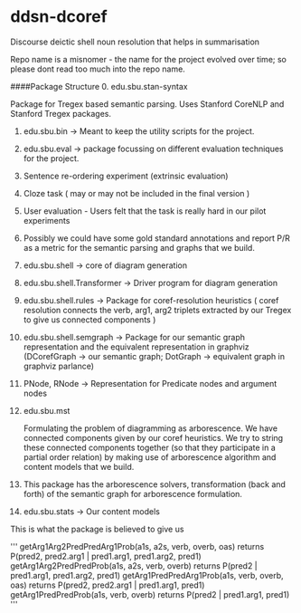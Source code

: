 ddsn-dcoref
===========

Discourse deictic shell noun resolution that helps in summarisation

Repo name is a misnomer - the name for the project evolved over time; so please dont read too much into the repo name.

####Package Structure
0. edu.sbu.stan-syntax

  Package for Tregex based semantic parsing. Uses Stanford CoreNLP and Stanford Tregex packages.

1. edu.sbu.bin -> Meant to keep the utility scripts for the project.

2. edu.sbu.eval -> package focussing on different evaluation techniques for the project.

  1. Sentence re-ordering experiment (extrinsic evaluation)

  2. Cloze task ( may or may not be included in the final version )

  3. User evaluation - Users felt that the task is really hard in our pilot experiments

  4. Possibly we could have some gold standard annotations and report P/R as a metric for the semantic parsing and graphs that we build.


3. edu.sbu.shell -> core of diagram generation

  1. edu.sbu.shell.Transformer -> Driver program for diagram generation

  2. edu.sbu.shell.rules -> Package for coref-resolution heuristics ( coref resolution connects the verb, arg1, arg2 triplets extracted by our Tregex to give us connected components )

  3. edu.sbu.shell.semgraph -> Package for our semantic graph representation and the equivalent representation in graphviz (DCorefGraph -> our semantic graph; DotGraph -> equivalent graph in graphviz parlance)

  4. PNode, RNode -> Representation for Predicate nodes and argument nodes

4. edu.sbu.mst 

    Formulating the problem of diagramming as arborescence. We have connected components given by our coref              heuristics. We try to string these connected components together (so that they participate in a partial order        relation) by making use of arborescence algorithm and content models that we build.

  1. This package has the arborescence solvers, transformation (back and forth) of the semantic graph for arborescence formulation.

5. edu.sbu.stats -> Our content models

  This is what the package is believed to give us 
  
  '''
  getArg1Arg2PredPredArg1Prob(a1s, a2s, verb, overb, oas) returns P(pred2, pred2.arg1 | pred1.arg1, pred1.arg2, pred1)
  getArg1Arg2PredPredProb(a1s, a2s, verb, overb) returns P(pred2 | pred1.arg1, pred1.arg2, pred1)
  getArg1PredPredArg1Prob(a1s, verb, overb, oas) returns P(pred2, pred2.arg1 | pred1.arg1, pred1)
  getArg1PredPredProb(a1s, verb, overb) returns P(pred2 | pred1.arg1, pred1)
  '''
